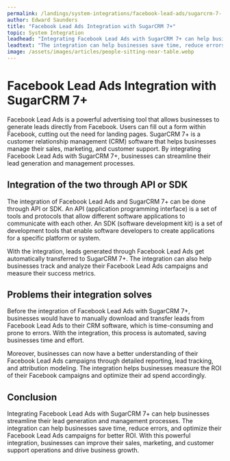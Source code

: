 ```yaml
---
permalink: /landings/system-integrations/facebook-lead-ads/sugarcrm-7-
author: Edward Saunders
title: "Facebook Lead Ads Integration with SugarCRM 7+"
topic: System Integration
leadhead: "Integrating Facebook Lead Ads with SugarCRM 7+ can help businesses streamline their lead generation and management processes"
leadtext: "The integration can help businesses save time, reduce errors, and optimize their Facebook Lead Ads campaigns for better ROI. With this powerful integration, businesses can improve their sales, marketing, and customer support operations and drive business growth."
image: /assets/images/articles/people-sitting-near-table.webp
---
```

<div class="arttext">
<h1>Facebook Lead Ads Integration with SugarCRM 7+</h1>
<p>Facebook Lead Ads is a powerful advertising tool that allows businesses to generate leads directly from Facebook. Users can fill out a form within Facebook, cutting out the need for landing pages. SugarCRM 7+ is a customer relationship management (CRM) software that helps businesses manage their sales, marketing, and customer support. By integrating Facebook Lead Ads with SugarCRM 7+, businesses can streamline their lead generation and management processes.</p>

<h2>Integration of the two through API or SDK</h2>
<p>The integration of Facebook Lead Ads and SugarCRM 7+ can be done through API or SDK. An API (application programming interface) is a set of tools and protocols that allow different software applications to communicate with each other. An SDK (software development kit) is a set of development tools that enable software developers to create applications for a specific platform or system.</p>

<p>With the integration, leads generated through Facebook Lead Ads get automatically transferred to SugarCRM 7+. The integration can also help businesses track and analyze their Facebook Lead Ads campaigns and measure their success metrics.</p>

<h2>Problems their integration solves</h2>
<p>Before the integration of Facebook Lead Ads with SugarCRM 7+, businesses would have to manually download and transfer leads from Facebook Lead Ads to their CRM software, which is time-consuming and prone to errors. With the integration, this process is automated, saving businesses time and effort.</p>

<p>Moreover, businesses can now have a better understanding of their Facebook Lead Ads campaigns through detailed reporting, lead tracking, and attribution modeling. The integration helps businesses measure the ROI of their Facebook campaigns and optimize their ad spend accordingly.</p>

<h2>Conclusion</h2>
<p>Integrating Facebook Lead Ads with SugarCRM 7+ can help businesses streamline their lead generation and management processes. The integration can help businesses save time, reduce errors, and optimize their Facebook Lead Ads campaigns for better ROI. With this powerful integration, businesses can improve their sales, marketing, and customer support operations and drive business growth.</p>

</div>